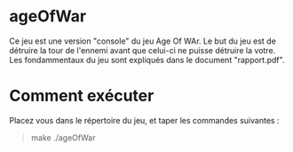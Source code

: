 # ageOfWar

Ce jeu est une version "console" du jeu Age Of WAr. Le but du jeu est de détruire la tour de l'ennemi avant que celui-ci ne puisse détruire la votre. Les fondammentaux du jeu sont expliqués dans le document "rapport.pdf". 

# Comment exécuter

Placez vous dans le répertoire du jeu, et taper les commandes suivantes :
> make
> ./ageOfWar
